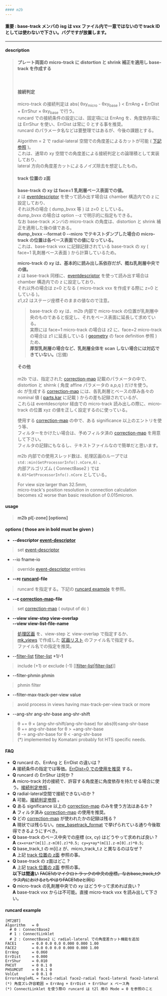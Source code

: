 ```yaml
---
#### m2b
---
```

#### 重要 : base-track メンバの isg は vxx ファイル内で一意ではないので track ID としては使わないで下さい。バグですが放置します。
---
#### description
>
> #### プレート両面の micro-track に distortion と shrink 補正を適用し base-track を作成する  
> <br>  
>  
> #### 接続判定  
>
> micro-track の接続判定は abs( &theta;xy<sub>micro</sub> - &theta;xy<sub>base</sub> ) < ErrAng + ErrDist + ErrShur &times; &theta;xy<sub>base</sub> で行う。  
> runcard での接続条件の設定には、固定項には ErrAng を、角度依存項には ErrShur を使い、ErrDist は常に 0 とする事を推奨。  
> runcard のパラメータ名などは要整理ではあるが、今後の課題とする。  
> 
> Algorithm = 2 で radial-lateral 空間での角度差によるカットが可能 ( [下記参照](#runcard-example) )。  
> これは、通常の xy 空間での角度差による接続判定との論理積として実装しており、  
> lateral 方向の角度差カットによるノイズ除去を想定したもの。  
>
> #### track 位置の z面  
>
> **base-track の xy は face=1 乳剤層ベース表面での値。**  
> z は [eventdescriptor](event-descriptor.md) を使って読み出す場合は chamber 構造内での z に設定しており、  
> それ以外の場合 ( dump_bvxx 等 ) は z=0 としている。  
> dump_bvxx の場合は option --z で明示的に指定もできる。  
> なお base-track メンバの micro-track の角度は、distortion と shrink 補正を適用した後の値である。  
> **dump_bvxx --format 0 --micro でテキストダンプした場合の micro-track の位置は各ベース表面での値になっている。**  
> これは、base-track vxx に記録記録されている base-track の xy ( face=1 乳剤層ベース表面 ) から計算しているため。  
>
> **micro-track の xy は、基本的に読み出し系依存だが、概ね乳剤層中央での値。**  
> z は base-track 同様に、[eventdescriptor](event-descriptor.md) を使って読み出す場合は chamber 構造内での z に設定しており、  
> それ以外の場合は z=0 となる ( micro-track vxx を作成する際に z=0 としている )。  
> z1,z2 はステージ座標そのままの値なので注意。  
>> base-track の xy は、m2b 内部で micro-track の位置が乳剤層中央のものであると仮定し、それをベース表面に延長して求めている。  
>> 実際には face=1 micro-track の場合は z2 に、face=2 micro-track の場合は z1 に延長している ( [geometry](geometry-descriptor.md) の face definition 参照 ) ため、  
>> **厚型乳剤層の場合など、乳剤層全体を scan しない場合には対応できていない。**(忘備)  
>
> #### その他  
>
> m2b では、指定された [correction-map](correction-map.md) 記載のパラメータの中で、distortion と shirnk ( 角度 affine パラメータの a,p,q ) だけを使う。  
> dc が生成する [correction-map](correction-map.md) には、各乳剤層とベースの厚み各々の nominal 値 ( [parts.kar](geometry-descriptor.md) に記載 ) からの差も記録されているが、  
> これらは eventdescriptor 経由での micro-track 読み出しの際に、micro-track の位置 xyz の値を正しく設定するのに使っている。  
>   
> 使用する [correction-map](correction-map.md) の中で、ある significance 以上のエントリを使う等、  
> フィルターをかけたい場合は、予めフィルタ済の [correction-map](correction-map.md) を用意して下さい。  
> フィルタの記録にもなるし、テキストファイルなので簡単だと思います。  
>
> m2b 内部での使用スレッド数は、処理区画のループでは `std::min(GetProcessorInfo().nCore,6)` 、  
> 内部アルゴリズム ( ConnectBase2 ) では `0.65*GetProcessorInfo().nCore` としている。  
>   
> For view size larger than 32.5mm,  
> micro-track's position resolution in connection calculation  
> becomes x2 worse than basic resolution of 0.015micron.  
>

#### usage
> #### m2b pl[-zone] [options]
>

#### options ( those are in **bold** must be given )
  - **--descriptor [event-descriptor](event-descriptor.md)**
  > set [event-descriptor](event-descriptor.md)  

  - --io fname-io
  > override [event-descriptor](event-descriptor.md) entries  

  - **--rc [runcard](#runcard-example)-file**
  > runcard を指定する。下記の [runcard example](#runcard-example) を参照。  

  - **--c [correction-map](correction-map.md)-file**
  > set [correction-map](correction-map.md) ( output of dc )  

  - **--view view-step view-overlap**  
    **--view view-list-file-name**  
  > [処理区画](view-list.md) を、view-step と view-overlap で指定するか、  
  > [mk_views](mk_views.md) で作成した [区画リスト](view-list.md) のファイル名で指定する。  
  > ファイル名での指定を推奨。  

  - --[filter-list](filter-list.md) [filter-list](filter-list.md) +1/-1
  > include (+1) or exclude (-1) [[[filter-list](filter-list.md)|[filter-list](filter-list.md)]]  

  - --filter-phmin phmin
  > phmin filter  

  - --filter-max-track-per-view value
  > avoid process in views having max-track-per-view track or more  

  - --ang-shr ang-shr-base ang-shr-shift
  > &theta; += &theta; &times; (ang-shr-shift/ang-shr-base) for abs(&theta;)≤ang-shr-base  
  > &theta; += ang-shr-base for &theta; > +ang-shr-base  
  > &theta; -= ang-shr-base for &theta; < -ang-shr-base  
  > (*) implemented by Komatani probably fot HTS specific needs.  

#### FAQ
- **Q** runcard の、ErrAng と ErrDist の違いは ?  
  **A** 接続条件の指定では等価。[ErrDist=0 での使用を推奨](#接続判定) する。  
- **Q** runcard の ErrShur は何か ?  
  **A** micro-track 対の接続で、許容する角度差に角度依存を持たせる場合に使う。[接続判定参照](#接続判定) 。  
- **Q** radial-lateral空間で接続できないのか ?  
  **A** 可能。[接続判定参照](#接続判定) 。  
- **Q** ある significance 以上の [correction-map](correction-map.md) のみを使う方法はあるか ?  
  **A** フィルタ済み [correction-map](correction-map.md) の使用を推奨。  
- **Q** どの [correction-map](correction-map.md) が使われたかの記録は残る ?  
  **A** 現状では残らない。[new_basetrack_format](new_basetrack_format.md) で挙げられている通り今後取得できるようにすべき。
- **Q** base-track のベース中央での座標 (cx, cy) はどうやって求めれば良い ?  
  **A** `cx=x+ax*(m[1].z-m[0].z)*0.5; cy=y+ay*(m[1].z-m[0].z)*0.5;`  
- **Q** base_track_t の m[i].z が、micro_track_t.z と異なるのはなぜ ?  
  **A** 上記 [track 位置の z面](#track-位置の-z面) 参照の事。  
- **Q** base-track の z面はどこ ?  
  **A** 上記 [track 位置の z面](#track-位置の-z面) 参照の事。  
  **以下は間違い** ~~FACE1のマイクロトラックの中央の座標。なおbase_track_tクラス内におけるzもやはりFACE1のzと同じ~~  
- **Q** micro-track の乳剤層中央での xy はどうやって求めれば良い ?  
  **A** base-track vxx からは不可能。直接 micro-track vxx を読み出して下さい。  

#### runcard example
```
[MT2BT]
Algorithm   = 0
  # 0 : ConnectBase2
  # 1 : ConnectLinklet
  # 2 : ConnectBase2 に radial-lateral での角度差カット機能を追加
FACE1       = 0.0 0.0 0.0 0.000 0.000 1.00
FACE2       = 0.0 0.0 0.0 0.000 0.000 1.00
ErrAng      = 0.060
ErrDist     = 0.000
ErrShur     = 0.010
PHCUT       = 0 0.1 0
PHSUMCUT    = 0 0.1 0
VolCut      = 0 0.1 0
ErrorsAngleRL = face1-radial face2-radial face1-lateral face2-lateral
(*) 角度ズレ許容範囲 = ErrAng + ErrDist + ErrShur x ベース角
(*) ConnectLinklet を使う際の runcard は t2l 用の Mode = 0 を参照のこと
```
